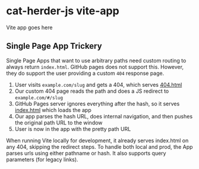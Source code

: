 # cat-herder-js vite-app

Vite app goes here

## Single Page App Trickery

Single Page Apps that want to use arbitrary paths need custom routing to always return `index.html`. GitHub pages does not support this. However, they do support the user providing a custom `404` response page.

1. User visits `example.com/slug` and gets a 404, which serves [404.html](public/404.html)
1. Our custom 404 page reads the path and does a JS redirect to `example.com/#/slug`
1. GitHub Pages server ignores everything after the hash, so it serves [index.html](index.html) which loads the app
1. Our app parses the hash URL, does internal navigation, and then pushes the original path URL to the window
1. User is now in the app with the pretty path URL

When running Vite locally for development, it already serves index.html on any 404, skipping the redirect steps. To handle both local and prod, the App parses urls using either pathname or hash. It also supports query parameters (for legacy links).
